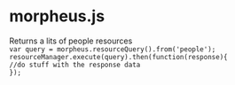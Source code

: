 morpheus.js
========
Returns a lits of people resources  
`var query = morpheus.resourceQuery().from('people');`  
`resourceManager.execute(query).then(function(response){`  
    `//do stuff with the response data`  
`});`  

